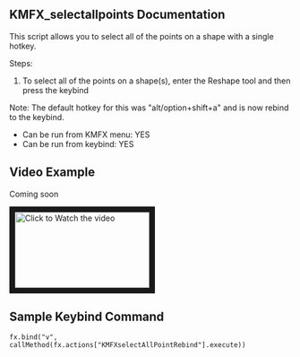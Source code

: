 ## KMFX_selectallpoints Documentation

This script allows you to select all of the points on a shape with a single hotkey.

Steps:

1. To select all of the points on a shape(s), enter the Reshape tool and then press the keybind

Note: The default hotkey for this was "alt/option+shift+a" and is now rebind to the keybind.

- Can be run from KMFX menu: YES
- Can be run from keybind: YES

## Video Example
Coming soon

<a href="http://www.youtube.com/watch?feature=player_embedded&v=aYSGDXyM6oo" target="_blank"><img src="http://img.youtube.com/vi/aYSGDXyM6oo/mqdefault.jpg"
alt="Click to Watch the video" width="240" height="135" border="10" /></a>


## Sample Keybind Command
```
fx.bind("v", callMethod(fx.actions["KMFXselectAllPointRebind"].execute))
```